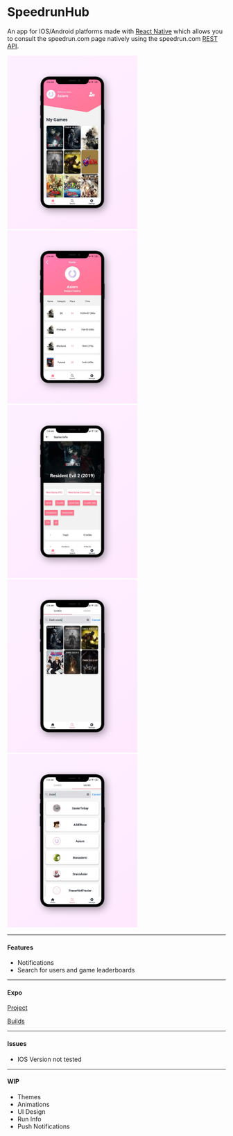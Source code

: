# SpeedrunHub

An app for IOS/Android platforms made with [React Native](https://reactnative.dev/) which allows you to consult the speedrun.com page natively using the speedrun.com [REST API](https://github.com/speedruncomorg/api).

<img src="https://github.com/Asiern/SpeedrunHub/blob/master/Readme/assets/Home.jpg" width="300" height="400"/>
<img src="https://github.com/Asiern/SpeedrunHub/blob/master/Readme/assets/Profile.jpg" width="300" height="400"/>
<img src="https://github.com/Asiern/SpeedrunHub/blob/master/Readme/assets/RE2.jpg" width="300" height="400"/>
<img src="https://github.com/Asiern/SpeedrunHub/blob/master/Readme/assets/GameSearch.jpg" width="300" height="400"/>
<img src="https://github.com/Asiern/SpeedrunHub/blob/master/Readme/assets/ProfileSearch.jpg" width="300" height="400"/>

---

#### Features

- Notifications
- Search for users and game leaderboards

---

#### Expo

[Project](https://expo.io/dashboard/asiern/speedruncomapp)

[Builds](https://expo.io/dashboard/asiern/speedruncomapp/builds)

---

#### Issues

- IOS Version not tested

---

#### WIP

- Themes
- Animations
- UI Design
- Run Info
- Push Notifications

